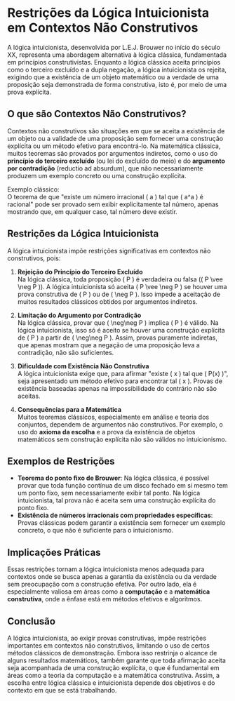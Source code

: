 # Restrições da Lógica Intuicionista em Contextos Não Construtivos

A lógica intuicionista, desenvolvida por L.E.J. Brouwer no início do século XX, representa uma abordagem alternativa à lógica clássica, fundamentada em princípios construtivistas. Enquanto a lógica clássica aceita princípios como o terceiro excluído e a dupla negação, a lógica intuicionista os rejeita, exigindo que a existência de um objeto matemático ou a verdade de uma proposição seja demonstrada de forma construtiva, isto é, por meio de uma prova explícita.

## O que são Contextos Não Construtivos?

Contextos não construtivos são situações em que se aceita a existência de um objeto ou a validade de uma proposição sem fornecer uma construção explícita ou um método efetivo para encontrá-lo. Na matemática clássica, muitos teoremas são provados por argumentos indiretos, como o uso do **princípio do terceiro excluído** (ou lei do excluído do meio) e do **argumento por contradição** (reductio ad absurdum), que não necessariamente produzem um exemplo concreto ou uma construção explícita.

Exemplo clássico:  
O teorema de que "existe um número irracional \( a \) tal que \( a^a \) é racional" pode ser provado sem exibir explicitamente tal número, apenas mostrando que, em qualquer caso, tal número deve existir.

## Restrições da Lógica Intuicionista

A lógica intuicionista impõe restrições significativas em contextos não construtivos, pois:

1. **Rejeição do Princípio do Terceiro Excluído**  
   Na lógica clássica, toda proposição \( P \) é verdadeira ou falsa (\( P \vee \neg P \)). A lógica intuicionista só aceita \( P \vee \neg P \) se houver uma prova construtiva de \( P \) ou de \( \neg P \). Isso impede a aceitação de muitos resultados clássicos obtidos por argumentos indiretos.

2. **Limitação do Argumento por Contradição**  
   Na lógica clássica, provar que \( \neg\neg P \) implica \( P \) é válido. Na lógica intuicionista, isso só é aceito se houver uma construção explícita de \( P \) a partir de \( \neg\neg P \). Assim, provas puramente indiretas, que apenas mostram que a negação de uma proposição leva a contradição, não são suficientes.

3. **Dificuldade com Existência Não Construtiva**  
   A lógica intuicionista exige que, para afirmar "existe \( x \) tal que \( P(x) \)", seja apresentado um método efetivo para encontrar tal \( x \). Provas de existência baseadas apenas na impossibilidade do contrário não são aceitas.

4. **Consequências para a Matemática**  
   Muitos teoremas clássicos, especialmente em análise e teoria dos conjuntos, dependem de argumentos não construtivos. Por exemplo, o uso do **axioma da escolha** e a prova da existência de objetos matemáticos sem construção explícita não são válidos no intuicionismo.

## Exemplos de Restrições

- **Teorema do ponto fixo de Brouwer**: Na lógica clássica, é possível provar que toda função contínua de um disco fechado em si mesmo tem um ponto fixo, sem necessariamente exibir tal ponto. Na lógica intuicionista, tal prova não é aceita sem uma construção explícita do ponto fixo.
- **Existência de números irracionais com propriedades específicas**: Provas clássicas podem garantir a existência sem fornecer um exemplo concreto, o que não é suficiente para o intuicionismo.

## Implicações Práticas

Essas restrições tornam a lógica intuicionista menos adequada para contextos onde se busca apenas a garantia da existência ou da verdade sem preocupação com a construção efetiva. Por outro lado, ela é especialmente valiosa em áreas como a **computação** e a **matemática construtiva**, onde a ênfase está em métodos efetivos e algoritmos.

## Conclusão

A lógica intuicionista, ao exigir provas construtivas, impõe restrições importantes em contextos não construtivos, limitando o uso de certos métodos clássicos de demonstração. Embora isso restrinja o alcance de alguns resultados matemáticos, também garante que toda afirmação aceita seja acompanhada de uma construção explícita, o que é fundamental em áreas como a teoria da computação e a matemática construtiva. Assim, a escolha entre lógica clássica e intuicionista depende dos objetivos e do contexto em que se está trabalhando.